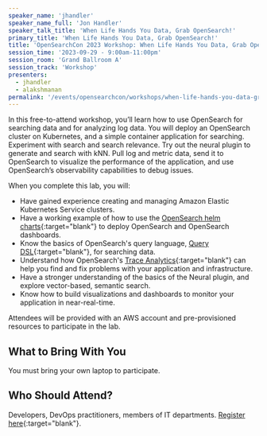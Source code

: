 ```yaml
---
speaker_name: 'jhandler'
speaker_name_full: 'Jon Handler'
speaker_talk_title: 'When Life Hands You Data, Grab OpenSearch!'
primary_title: 'When Life Hands You Data, Grab OpenSearch!'
title: 'OpenSearchCon 2023 Workshop: When Life Hands You Data, Grab OpenSearch!'
session_time: '2023-09-29 - 9:00am-11:00pm'
session_room: 'Grand Ballroom A'
session_track: 'Workshop'
presenters:
  - jhandler
  - alakshmanan
permalink: '/events/opensearchcon/workshops/when-life-hands-you-data-grab-opensearch.html'
---
```


In this free-to-attend workshop, you’ll learn how to use OpenSearch for searching data and for analyzing log data. You will deploy an OpenSearch cluster on Kubernetes, and a simple container application for searching. Experiment with search and search relevance. Try out the neural plugin to generate and search with kNN. Pull log and metric data, send it to OpenSearch to visualize the performance of the application, and use OpenSearch’s observability capabilities to debug issues.

When you complete this lab, you will:

- Have gained experience creating and managing Amazon Elastic Kubernetes Service clusters.
- Have a working example of how to use the [OpenSearch helm charts](https://github.com/opensearch-project/helm-charts/blob/main/README.md){:target="blank"} to deploy OpenSearch and OpenSearch dashboards.
- Know the basics of OpenSearch&apos;s query language, [Query DSL](https://github.com/opensearch-project/helm-charts/blob/main/README.md){:target="blank"}, for searching data.
- Understand how OpenSearch&apos;s [Trace Analytics](https://opensearch.org/docs/latest/monitoring-plugins/trace/index/){:target="blank"} can help you find and fix problems with your application and infrastructure.
- Have a stronger understanding of the basics of the Neural plugin, and explore vector-based, semantic search.
- Know how to build visualizations and dashboards to monitor your application in near-real-time.

Attendees will be provided with an AWS account and pre-provisioned resources to participate in the lab.

## What to Bring With You

You must bring your own laptop to participate.

## Who Should Attend?

Developers, DevOps practitioners, members of IT departments. [Register here](https://opensearchcon2023workshops.splashthat.com/){:target="blank"}.
